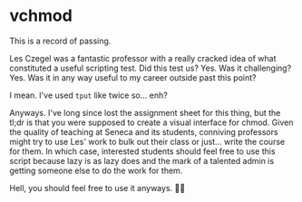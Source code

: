 # vchmod

This is a record of passing. 

Les Czegel was a fantastic professor with a really cracked idea of what constituted a useful scripting test. Did this test us? Yes. Was it challenging? Yes. Was it in any way useful to my career outside past this point? 

I mean. I've used `tput` like twice so... enh?

Anyways. I've long since lost the assignment sheet for this thing, but the tl;dr is that you were supposed to create a visual interface for chmod. Given the quality of teaching at Seneca and its students, conniving professors might try to use Les' work to bulk out their class or just... write the course for them. In which case, interested students should feel free to use this script because lazy is as lazy does and the mark of a talented admin is getting someone else to do the work for them.

Hell, you should feel free to use it anyways. :pirate_flag: